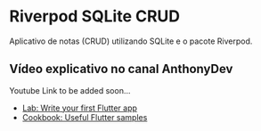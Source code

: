 # Riverpod SQLite CRUD

Aplicativo de notas (CRUD) utilizando SQLite e o pacote Riverpod.

## Vídeo explicativo no canal AnthonyDev

Youtube Link to be added soon...

- [Lab: Write your first Flutter app](https://flutter.dev/docs/get-started/codelab)
- [Cookbook: Useful Flutter samples](https://flutter.dev/docs/cookbook)

